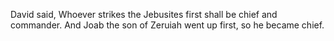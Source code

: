 David said, Whoever strikes the Jebusites first shall be chief and commander. And Joab the son of Zeruiah went up first, so he became chief.
